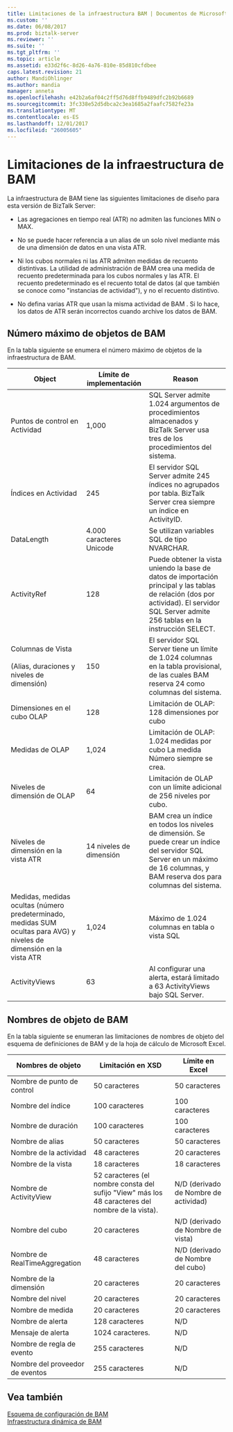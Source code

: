 ```yaml
---
title: Limitaciones de la infraestructura BAM | Documentos de Microsoft
ms.custom: ''
ms.date: 06/08/2017
ms.prod: biztalk-server
ms.reviewer: ''
ms.suite: ''
ms.tgt_pltfrm: ''
ms.topic: article
ms.assetid: e33d2f6c-8d26-4a76-810e-85d810cfdbee
caps.latest.revision: 21
author: MandiOhlinger
ms.author: mandia
manager: anneta
ms.openlocfilehash: e42b2a6af04c2ff5d76d8ffb9489dfc2b92b6689
ms.sourcegitcommit: 3fc338e52d5dbca2c3ea1685a2faafc7582fe23a
ms.translationtype: MT
ms.contentlocale: es-ES
ms.lasthandoff: 12/01/2017
ms.locfileid: "26005605"
---
```

# <a name="bam-infrastructure-limitations"></a>Limitaciones de la infraestructura de BAM
La infraestructura de BAM tiene las siguientes limitaciones de diseño para esta versión de BizTalk Server:  
  
-   Las agregaciones en tiempo real (ATR) no admiten las funciones MIN o MAX.  
  
-   No se puede hacer referencia a un alias de un solo nivel mediante más de una dimensión de datos en una vista ATR.  
  
-   Ni los cubos normales ni las ATR admiten medidas de recuento distintivas. La utilidad de administración de BAM crea una medida de recuento predeterminada para los cubos normales y las ATR. El recuento predeterminado es el recuento total de datos (al que también se conoce como "instancias de actividad"), y no el recuento distintivo.  
  
-   No defina varias ATR que usan la misma actividad de BAM . Si lo hace, los datos de ATR serán incorrectos cuando archive los datos de BAM.  
  
## <a name="bam-maximum-number-of-objects"></a>Número máximo de objetos de BAM  
 En la tabla siguiente se enumera el número máximo de objetos de la infraestructura de BAM.  
  
|Object|Límite de implementación|Reason|  
|------------|--------------------------|------------|  
|Puntos de control en Actividad|1,000|SQL Server admite 1.024 argumentos de procedimientos almacenados y BizTalk Server usa tres de los procedimientos del sistema.|  
|Índices en Actividad|245|El servidor SQL Server admite 245 índices no agrupados por tabla. BizTalk Server crea siempre un índice en ActivityID.|  
|DataLength|4.000 caracteres Unicode|Se utilizan variables SQL de tipo NVARCHAR.|  
|ActivityRef|128|Puede obtener la vista uniendo la base de datos de importación principal y las tablas de relación (dos por actividad). El servidor SQL Server admite 256 tablas en la instrucción SELECT.|  
|Columnas de Vista<br /><br /> (Alias, duraciones y niveles de dimensión)|150|El servidor SQL Server tiene un límite de 1.024 columnas en la tabla provisional, de las cuales BAM reserva 24 como columnas del sistema.|  
|Dimensiones en el cubo OLAP|128|Limitación de OLAP: 128 dimensiones por cubo|  
|Medidas de OLAP|1,024|Limitación de OLAP: 1.024 medidas por cubo La medida Número siempre se crea.|  
|Niveles de dimensión de OLAP|64|Limitación de OLAP con un límite adicional de 256 niveles por cubo.|  
|Niveles de dimensión en la vista ATR|14 niveles de dimensión|BAM crea un índice en todos los niveles de dimensión. Se puede crear un índice del servidor SQL Server en un máximo de 16 columnas, y BAM reserva dos para columnas del sistema.|  
|Medidas, medidas ocultas (número predeterminado, medidas SUM ocultas para AVG) y niveles de dimensión en la vista ATR|1,024|Máximo de 1.024 columnas en tabla o vista SQL|  
|ActivityViews|63|Al configurar una alerta, estará limitado a 63 ActivityViews bajo SQL Server.|  
  
## <a name="bam-object-names"></a>Nombres de objeto de BAM  
 En la tabla siguiente se enumeran las limitaciones de nombres de objeto del esquema de definiciones de BAM y de la hoja de cálculo de Microsoft Excel.  
  
|Nombres de objeto|Limitación en XSD|Límite en Excel|  
|------------------|--------------------|----------------------|  
|Nombre de punto de control|50 caracteres|50 caracteres|  
|Nombre del índice|100 caracteres|100 caracteres|  
|Nombre de duración|100 caracteres|100 caracteres|  
|Nombre de alias|50 caracteres|50 caracteres|  
|Nombre de la actividad|48 caracteres|20 caracteres|  
|Nombre de la vista|18 caracteres|18 caracteres|  
|Nombre de ActivityView|52 caracteres (el nombre consta del sufijo "View" más los 48 caracteres del nombre de la vista).|N/D (derivado de Nombre de actividad)|  
|Nombre del cubo|20 caracteres|N/D (derivado de Nombre de vista)|  
|Nombre de RealTimeAggregation|48 caracteres|N/D (derivado de Nombre del cubo)|  
|Nombre de la dimensión|20 caracteres|20 caracteres|  
|Nombre del nivel|20 caracteres|20 caracteres|  
|Nombre de medida|20 caracteres|20 caracteres|  
|Nombre de alerta|128 caracteres|N/D|  
|Mensaje de alerta|1024 caracteres.|N/D|  
|Nombre de regla de evento|255 caracteres|N/D|  
|Nombre del proveedor de eventos|255 caracteres|N/D|  
  
## <a name="see-also"></a>Vea también  
 [Esquema de configuración de BAM](../core/bam-configuration-schema.md)   
 [Infraestructura dinámica de BAM](../core/bam-dynamic-infrastructure.md)